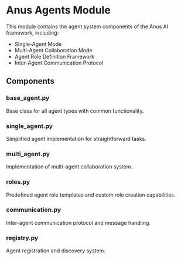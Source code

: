 # Anus Agents Module

This module contains the agent system components of the Anus AI framework, including:

- Single-Agent Mode
- Multi-Agent Collaboration Mode
- Agent Role Definition Framework
- Inter-Agent Communication Protocol

## Components

### base_agent.py
Base class for all agent types with common functionality.

### single_agent.py
Simplified agent implementation for straightforward tasks.

### multi_agent.py
Implementation of multi-agent collaboration system.

### roles.py
Predefined agent role templates and custom role creation capabilities.

### communication.py
Inter-agent communication protocol and message handling.

### registry.py
Agent registration and discovery system.
